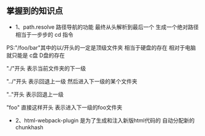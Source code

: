 ## 掌握到的知识点

- 1、path.resolve 路径导航的功能 最终从头解析到最后一个 生成一个绝对路径
相当于一步步的 cd 指令

PS:"/foo/bar"其中的以/开头的一定是顶级文件夹 相当于硬盘的存在 相对于电脑就只能是 c盘 D盘的存在

"./"开头 表示当前文件夹的下一级

"../"开头 表示回退上一级 然后进入下一级的某个文件夹

".."开头 表示回退上一级

"foo" 直接这样开头 表示进入下一级的foo文件夹


- 2、html-webpack-plugin 是为了生成和注入新版html代码的 自动分配新的chunkhash




